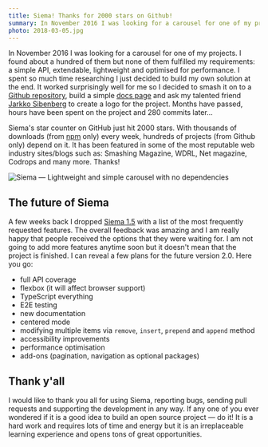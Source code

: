 ```yaml
---
title: Siema! Thanks for 2000 stars on Github!
summary: In November 2016 I was looking for a carousel for one of my projects. I couldn't find one that fulfills my requirements so I built one. Months have passed, hours have been spent on the project and 280 commits later…
photo: 2018-03-05.jpg
---
```


In November 2016 I was looking for a carousel for one of my projects. I found about a hundred of them but none of them fulfilled my requirements: a simple API, extendable, lightweight and optimised for performance. I spent so much time researching I just decided to build my own solution at the end. It worked surprisingly well for me so I decided to smash it on to a [Github repository](https://github.com/pawelgrzybek/siema), build a simple [docs page](https://pawelgrzybek.github.io/siema/) and ask my talented friend [Jarkko Sibenberg](http://www.sibenberg.com/) to create a logo for the project. Months have passed, hours have been spent on the project and 280 commits later…

Siema's star counter on GitHub just hit 2000 stars. With thousands of downloads (from [npm](https://www.npmjs.com/) only) every week, hundreds of projects (from Github only) depend on it. It has been featured in some of the most reputable web industry sites/blogs such as: Smashing Magazine, WDRL, Net magazine, Codrops and many more. Thanks!

![Siema — Lightweight and simple carousel with no dependencies](/photos/2018-03-05-1.jpg)

## The future of Siema

A few weeks back I dropped [Siema 1.5](https://github.com/pawelgrzybek/siema/releases/tag/v1.5.0) with a list of the most frequently requested features. The overall feedback was amazing and I am really happy that people received the options that they were waiting for. I am not going to add more features anytime soon but it doesn't mean that the project is finished. I can reveal a few plans for the future version 2.0. Here you go:

- full API coverage
- flexbox (it will affect browser support)
- TypeScript everything
- E2E testing
- new documentation
- centered mode
- modifying multiple items via `remove`, `insert`, `prepend` and `append` method
- accessibility improvements
- performance optimisation
- add-ons (pagination, navigation as optional packages)

## Thank y'all

I would like to thank you all for using Siema, reporting bugs, sending pull requests and supporting the development in any way. If any one of you ever wondered if it is a good idea to build an open source project — do it! It is a hard work and requires lots of time and energy but it is an irreplaceable learning experience and opens tons of great opportunities.
